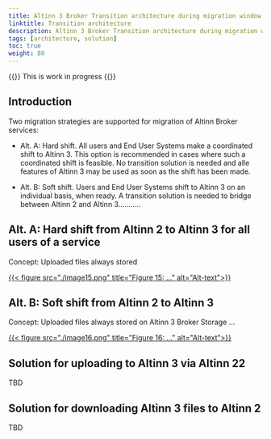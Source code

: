 ```yaml
---
title: Altinn 3 Broker Transition architecture during migration window
linktitle: Transition architecture
description: Altinn 3 Broker Transition architecture during migration window
tags: [architecture, solution]
toc: true
weight: 80
---
```


{{<notice warning>}} <!-- info -->
This is work in progress
{{</notice>}}

## Introduction

Two migration strategies are supported for migration of Altinn Broker
services:

- Alt. A: Hard shift. All users and End User Systems make a coordinated
  shift to Altinn 3. This option is recommended in cases where such a
  coordinated shift is feasible. No transition solution is needed and
  alle features of Altinn 3 may be used as soon as the shift has been
  made.

- Alt. B: Soft shift. Users and End User Systems shift to Altinn 3 on an
  individual basis, when ready. A transition solution is needed to
  bridge between Altinn 2 and Altinn 3………..

## Alt. A: Hard shift from Altinn 2 to Altinn 3 for all users of a service

Concept: Uploaded files always stored

[{{< figure src="./image15.png" title="Figure 15: ..." alt="Alt-text">}}](https://www.vg.no) 

## Alt. B: Soft shift from Altinn 2 to Altinn 3

Concept: Uploaded files always stored on Altinn 3 Broker Storage …

[{{< figure src="./image16.png" title="Figure 16: ..." alt="Alt-text">}}](https://www.vg.no) 

## Solution for uploading to Altinn 3 via Altinn 22

TBD

## Solution for downloading Altinn 3 files to Altinn 2

TBD
